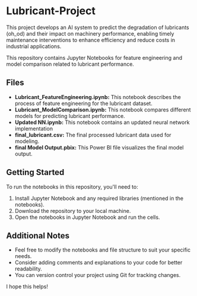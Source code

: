 # Lubricant-Project
This project develops an AI system to predict the degradation of lubricants (oh_od) and their impact on machinery performance, enabling timely maintenance interventions to enhance efficiency and reduce costs in industrial applications.

This repository contains Jupyter Notebooks for feature engineering and model comparison related to lubricant performance.

## Files

* **Lubricant_FeatureEngineering.ipynb:** This notebook describes the process of feature engineering for the lubricant dataset.
* **Lubricant_ModelComparison.ipynb:** This notebook compares different models for predicting lubricant performance. 
* **Updated NN.ipynb:** This notebook contains an updated neural network implementation 
* **final_lubricant.csv:** The final processed lubricant data used for modeling.
* **final Model Output.pbix:** This Power BI file  visualizes the final model output.

## Getting Started

To run the notebooks in this repository, you'll need to:
1. Install Jupyter Notebook and any required libraries (mentioned in the notebooks).
2. Download the repository to your local machine.
3. Open the notebooks in Jupyter Notebook and run the cells.

## Additional Notes
* Feel free to modify the notebooks and file structure to suit your specific needs.
* Consider adding comments and explanations to your code for better readability.
* You can version control your project using Git for tracking changes.

I hope this helps!
